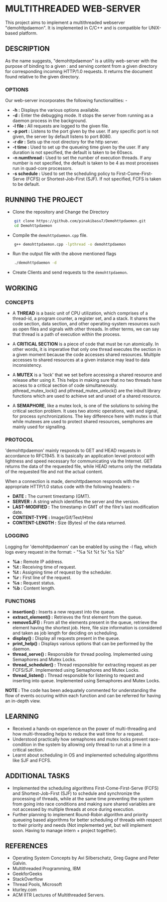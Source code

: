 # MULTITHREADED WEB-SERVER

This project aims to implement a multithreaded webserver "demohttpdaemon". It is implemented in C/C++ and is compatible for UNIX-based platform.

## DESCRIPTION

As the name suggests, "demohttpdaemon" is a utility web-server with the purpose of binding to a given <ipaddress>:<port> and serving content from a given directory for corresponding incoming HTTP/1.0 requests. It returns the document found relative to the given directory.

### OPTIONS

Our web-server incorporates the following functionalities: -
- **-h :** Displays the various options available.
- **-d :** Enter the debugging mode. It stops the server from running as a daemon process in the background.
- **-l file :** All requests are logged to the given file.
- **-p port :** Listens to the port given by the user. If any specific port is not given, the server by default listens to port 8080.
- **-r dir :** Sets up the root directory for the http server.
- **-t time :** Used to set up the queueing time given by the user. If any duration is not specified, the default is taken to be 60secs.
- **-n numthread :** Used to set the number of execution threads. If any number is not specified, the default is taken to be 4 as most processes run in quad-core processors.
- **-s schedule :** Used to set the scheduling policy to First-Come-First-Serve (FCFS) or Shortest-Job-First (SJF). If not specified, FCFS is taken to be default.

## RUNNING THE PROJECT

- Clone the repository and Change the Directory
```bash
    git clone https://github.com/pinakibasu7/Demohttpdaemon.git
    cd Demohttpdaemon
```
- Compile the ```demohttpdaemon.cpp``` file.
```bash
    g++ demohttpdaemon.cpp -lpthread -o demohttpdaemon
```
- Run the output file with the above mentioned flags
```bash
    ./demohttpdaemon -d
```
- Create Clients and send requests to the ```demohttpdaemon```.

## WORKING

### CONCEPTS

- A **THREAD** is a basic unit of CPU utilization, which comprises of a thread-id, a program counter, a register set, and a stack. It shares the code section, data section, and other operating-system resources such as open files and signals with other threads. In other terms, we can say that thread is a path of execution within the process.

- A **CRITICAL SECTION** is a piece of code that must be run atomically. In other words, it is imperative that only one thread executes the section in a given moment because the code accesses shared resources. Multiple accesses to shared resources at a given instance may lead to data inconsistency.

- A **MUTEX** is a 'lock' that we set before accessing a shared resource and release after using it. This helps in making sure that no two threads have access to a critical section of code simultaneously. pthread_mutex_lock() and pthread_mutex_unlock() are the inbuilt library functions which are used to achieve set and unset of a shared resource.

- A **SEMAPHORE**, like a mutex lock, is one of the solutions to solving the critical section problem. It uses two atomic operations, wait and signal, for process synchronizations. The key difference here with mutex is that while mutexes are used to protect shared resources, semphores are mainly used for signalling. 

### PROTOCOL

'demohttpdaemon' mainly responds to GET and HEAD requests in accordance to RFC1945. It is basically an application levvel protocol with lightness and speed necessary for communicating via the Internet. GET returns the data of the requested file, while HEAD returns only the metadata of the requested file and not the actual content.

When a connection is made, demohttpdaemon responds with the appropriate HTTP/1.0 status code with the following headers: -
- **DATE :** The current timestamp (GMT).
- **SERVER :** A string which identifies the server and the version.
- **LAST-MODIFIED :** The timestamp in GMT of the filre's last modification date.
- **CONTENT-TYPE :** Image/Gif/Text/Html
- **CONTENT-LENGTH :** Size (Bytes) of the data returned.

### LOGGING

Logging for 'demohttpdaemon' can be enabled by using the -l flag, which logs every request in the format: -
"%a %t  %t %r %s %b"

- **%a :** Remote IP address.
- **%t :** Receiving time of request.
- **%t :** Assigning time of request by the scheduler.
- **%r :** First line of the request.
- **%s :** Request status.
- **%b :** Content length.

### FUNCTIONS

- **insertion() :** Inserts a new request into the queue.
- **extract_element() :** Retrieves the first element from the queue.
- **removeSJF() :** From all the elements present in the queue, retrieve the element having the shortest job. Here, file size information is considered and taken as job length for deciding on scheduling.
- **display() :** Display all requests present in the queue.
- **print_help() :** Displays various options that can be performed by the daemon.
- **thread_serve() :** Responsible for thread pooling. Implemented using Semaphores and Mutex Locks.
- **thread_scheduler() :** Thread responsible for extracting request as per FCFS/SJF. Implemented using Semaphores and Mutex Locks.
- **thread_listen() :** Thread responsible for listening to request and inserting into queue. Implemented using Semaphores and Mutex Locks.

**NOTE :** The code has been adequately commented for understanding the flow of events occuring within each function and can be referred for having an in-depth view.

## LEARNING

- Received a hands-on experience on the power of multi-threading and how multi-threading helps to reduce the wait time for a request.
- Understood practically how semaphores and mutex locks prevent race-condition in the system by allowing only thread to run at a time in a critical section.
- Learnt about scheduling in OS and implemented scheduling algorithms like SJF and FCFS.

## ADDITIONAL TASKS

- Implemented the scheduling algorithms First-Come-First-Serve (FCFS) and Shortest-Job-First (SJF) to schedule and synchronize the processing of threads, while at the same time preventing the system from going into race conditions and making sure shared variables are not accessed by multiple threads at once during execution.
- Further planning to implement Round-Robin algorithm and priority queueing based algorithms for better scheduling of threads with respect to their priority and needs (Not implemented yet, but will implement soon. Having to manage intern + project together).

## REFERENCES

- Operating System Concepts by Avi Silberschatz, Greg Gagne and Peter Galvin.
- Multithreaded Programming, IBM
- GeekforGeeks
- StackOverflow
- Thread Pools, Microsoft
- kturley.com
- ACM IITR Lectures of Multithreaded Servers.
